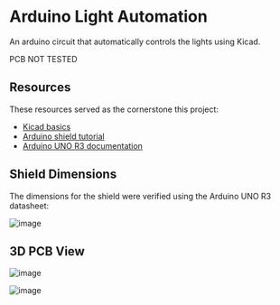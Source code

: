 # Arduino Light Automation
 An arduino circuit that automatically controls the lights using Kicad.

 PCB NOT TESTED

## Resources
 These resources served as the cornerstone this project:<br />

 * [Kicad basics](https://youtu.be/szu8dJoyikA?si=gNZHXsxOV4JxI1gA)<br />
 * [Arduino shield tutorial](https://youtu.be/ou_qRzNHZrw?si=L-_wdsPanHBMj-uL)<br />
 * [Arduino UNO R3 documentation](https://docs.arduino.cc/hardware/uno-rev3/)<br />
 

## Shield Dimensions
 The dimensions for the shield were verified using the Arduino UNO R3 datasheet:
 
 ![image](https://github.com/user-attachments/assets/98c50eeb-5e1b-46cc-9a67-6fe9e538a89b)


## 3D PCB View

![image](https://github.com/user-attachments/assets/c88b8395-b543-4279-9987-ea0e17a1db6f)

![image](https://github.com/user-attachments/assets/49ee9f99-0341-4d52-b741-89da51cdc287)


 
 


 

 
